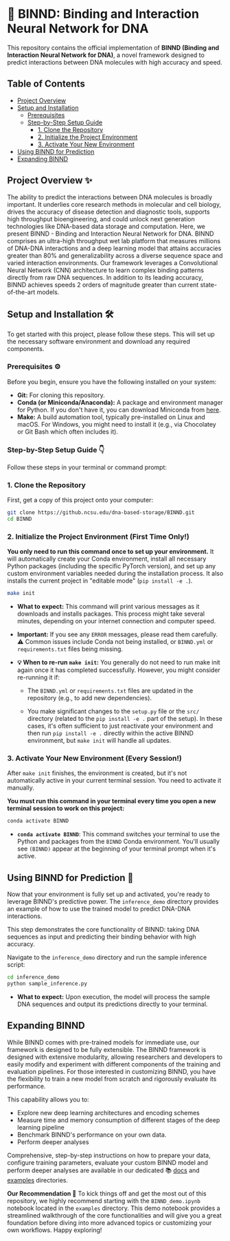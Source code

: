 # 🧬 BINND: Binding and Interaction Neural Network for DNA

This repository contains the official implementation of **BINND (Binding and Interaction Neural Network for DNA)**, a novel framework designed to predict interactions between DNA molecules with high accuracy and speed.

## Table of Contents

-   [Project Overview](#project-overview)
-   [Setup and Installation](#setup-and-installation)
    -   [Prerequisites](#prerequisites)
    -   [Step-by-Step Setup Guide](#step-by-step-setup-guide)
        -   [1. Clone the Repository](#1-clone-the-repository)
        -   [2. Initialize the Project Environment](#2-initialize-the-project-environment)
        -   [3. Activate Your New Environment](#3-activate-your-new-environment)
-   [Using BINND for Prediction](#using-binnd-for-prediction)
-   [Expanding BINND](#expanding-binnd)


## Project Overview ✨

The ability to predict the interactions between DNA molecules is broadly important. It underlies core research methods in molecular and cell biology, drives the accuracy of disease detection and diagnostic tools, supports high throughput bioengineering, and could unlock next generation technologies like DNA-based data storage and computation. Here, we present BINND - Binding and Interaction Neural Network for DNA. BINND comprises an ultra-high throughput wet lab platform that measures millions of DNA-DNA interactions and a deep learning model that attains accuracies greater than 80% and generalizability across a diverse sequence space and varied interaction environments. Our framework leverages a Convolutional Neural Network (CNN) architecture to learn complex binding patterns directly from raw DNA sequences. In addition to its leading accuracy, BINND achieves speeds 2 orders of magnitude greater than current state-of-the-art models.

## Setup and Installation 🛠️

To get started with this project, please follow these steps. This will set up the necessary software environment and download any required components.

### Prerequisites ⚙️

Before you begin, ensure you have the following installed on your system:

- **Git:** For cloning this repository.
- **Conda (or Miniconda/Anaconda):** A package and environment manager for Python. If you don't have it, you can download Miniconda from [here](https://docs.conda.io/en/latest/miniconda.html).
- **Make:** A build automation tool, typically pre-installed on Linux and macOS. For Windows, you might need to install it (e.g., via Chocolatey or Git Bash which often includes it).

### Step-by-Step Setup Guide 👇

Follow these steps in your terminal or command prompt:

### 1. Clone the Repository

First, get a copy of this project onto your computer:

```bash
git clone https://github.ncsu.edu/dna-based-storage/BINND.git
cd BINND
```

### 2. Initialize the Project Environment (First Time Only!)

**You only need to run this command once to set up your environment.** It will automatically create your Conda environment, install all necessary Python packages (including the specific PyTorch version), and set up any custom environment variables needed during the installation process. It also installs the current project in "editable mode" (`pip install -e .`).

```bash
make init
```

- **What to expect:** This command will print various messages as it downloads and installs packages. This process might take several minutes, depending on your internet connection and computer speed.
- **Important:** If you see any `ERROR` messages, please read them carefully. ⚠️ Common issues include Conda not being installed, or `BINND.yml` or `requirements.txt` files being missing.
- **💡 When to re-run `make init`:** You generally do not need to run make init again once it has completed successfully. However, you might consider re-running it if:

    - The `BINND.yml` or `requirements.txt` files are updated in the repository (e.g., to add new dependencies).

    - You make significant changes to the `setup.py` file or the `src/` directory (related to the `pip install -e .` part of the setup). In these cases, it's often sufficient to just reactivate your environment and then run `pip install -e .` directly within the active BINND environment, but `make init` will handle all updates.

### 3. Activate Your New Environment (Every Session!)

After `make init` finishes, the environment is created, but it's not automatically active in your current terminal session. You need to activate it manually.

**You must run this command in your terminal every time you open a new terminal session to work on this project:**

```bash
conda activate BINND
```

- **`conda activate BINND`**: This command switches your terminal to use the Python and packages from the `BINND` Conda environment. You'll usually see `(BINND)` appear at the beginning of your terminal prompt when it's active.

<!-- ### 4. Load Custom Environment Variables

Your project requires specific environment variables (like `PYTHONPATH`) to be set for the code to find its modules correctly.

**Run this command *after* activating your Conda environment, and every time you open a new terminal session to work on this project:**

```bash
. set_env.sh
```

- **`. set_env.sh`**: This command loads the necessary environment variables for your project. The `.` (dot) at the beginning is important! -->

## Using BINND for Prediction 🚀

Now that your environment is fully set up and activated, you're ready to leverage BINND's predictive power. The `inference_demo` directory provides an example of how to use the trained model to predict DNA-DNA interactions.

This step demonstrates the core functionality of BINND: taking DNA sequences as input and predicting their binding behavior with high accuracy.

Navigate to the `inference_demo` directory and run the sample inference script:

```bash
cd inference_demo
python sample_inference.py
```

- **What to expect:** Upon execution, the model will process the sample DNA sequences and output its predictions directly to your terminal. 

## Expanding BINND

While BINND comes with pre-trained models for immediate use, our framework is designed to be fully extensible. The BINND framework is designed with extensive modularity, allowing researchers and developers to easily modify and experiment with different components of the training and evaluation pipelines. For those interested in customizing BINND, you have the flexibility to train a new model from scratch and rigorously evaluate its performance.

This capability allows you to:
- Explore new deep learning architectures and encoding schemes
- Measure time and memory consumption of different stages of the deep learning pipeline
- Benchmark BINND's performance on your own data.
- Perform deeper analyses

Comprehensive, step-by-step instructions on how to prepare your data, configure training parameters, evaluate your custom BINND model and perform deeper analyses are available in our dedicated 📚 [docs](docs) and [examples](examples) directories.

**Our Recommendation 🌟** 
To kick things off and get the most out of this repository, we highly recommend starting with the `BINND_demo.ipynb` notebook located in the `examples` directory. This demo notebook provides a streamlined walkthrough of the core functionalities and will give you a great foundation before diving into more advanced topics or customizing your own workflows. Happy exploring!